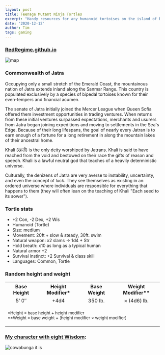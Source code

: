 ```yaml
---
layout: post
title: Teenage Mutant Ninja Tortles
excerpt: "Handy resources for any humanoid tortoises on the island of Bosa."
date: '2020-12-12'
author: Tim
tags: gaming
---
```


### [RedRegime.github.io](https://redregime.github.io/)  

<img src="/images/seas edge.png"  alt="map"/>

### Commonwealth of Jatra 
Occupying only a small stretch of the Emerald Coast, the mountainous nation of Jatra extends inland along the Sanmar Range. This country is populated exclusively by a species of bipedal tortoises known for their even-tempers and financial acumen.

The senate of Jatra initially joined the Mercer League when Queen Sofia offered them investment opportunities in trading ventures. When returns from these initial ventures surpassed expectations, merchants and usurers from Jatra began joining expeditions and moving to settlements in the Sea's Edge. Because of their long lifespans, the goal of nearly every Jatran is to earn enough of a fortune for a long retirement in along the mountain lakes of their ancestral home.

Khali (खाली) is the only deity worshiped by Jatrans. Khali is said to have reached from the void and bestowed on their race the gifts of reason and speech. Khali is a lawful neutral god that teaches of a heavily deterministic universe.

Culturally, the denizens of Jatra are very averse to instability, uncertainty, and even the concept of luck. They see themselves as existing in an ordered universe where individuals are responsible for everything that happens to them (they will often lean on the teaching of Khali "Each seed to its sower").

### Tortle stats
* +2 Con, -2 Dex, +2 Wis
* Humanoid (Tortle)
* Size: medium
* Movement: 20ft + slow & steady, 30ft. swim 
* Natural weapon: x2 slams -> 1d4 + Str
* Hold breath: x10 as long as a typical human
* Natural armor +2
* Survival instinct: +2 Survival & class skill
* Languages: Common, Tortle

### Random height and weight
<table id="tortle-stat-tbl">
	<tr>
		<th>Base Height</th>
		<th>Height Modifier*</th>
		<th>Base Weight</th>
		<th>Weight Modifier**</th>
	</tr>
	<tr style="text-align:center;">
		<td>5′ 0″</td>
		<td>+4d4</td>
		<td>350 lb.</td>
		<td>× (4d6) lb.</td>
	</tr>
	<tr>
		<td colspan="4"><p><small>*Height = base height + height modifier<br>
		**Weight = base weight + (height modifier × weight modifier)
		</small></p></td>
	</tr>
</table>

### [My character with eight Wisdom](https://drive.google.com/file/d/1tmMALILTohDvdFDqbxqBXAvzR1un6jAR/view?usp=sharing):
<img src="/images/cowabunga.png" alt="cowabunga it is"/>

<img src="/images/g1.png" alt=""/>
<img src="/images/g2.png" alt=""/>
<img src="/images/g3.png" alt=""/>
<img src="/images/g4.png" alt=""/>